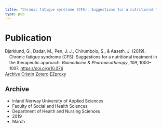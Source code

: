 ```yaml
---
title: "Chronic fatigue syndrome (CFS): Suggestions for a nutritional treatment in the therapeutic approach"
type: pub
---
```

<h1>Publication</h1>
<article id="csl-bib-container-H4DMVMRT" class="csl-bib-container">
  <div class="csl-bib-body" style="line-height: 1.35; padding-left: 1em; text-indent:-1em;">
  <div class="csl-entry">Bj&#xF8;rklund, G., Dadar, M., Pen, J. J., Chirumbolo, S., &amp; Aaseth, J. (2019). Chronic fatigue syndrome (CFS): Suggestions for a nutritional treatment in the therapeutic approach. <i>Biomedicine &amp; Pharmacotherapy</i>, <i>109</i>, 1000&#x2013;1007. <a href="https://doi.org/10.076">https://doi.org/10.076</a></div>
</div>
  <div class="csl-bib-buttons">
    <a href="#taxonomy-article-H4DMVMRT" class="csl-bib-button">Archive</a>
    <a href="https://app.cristin.no/results/show.jsf?id=1682118" alt="Cristin URL" class="csl-bib-button">Cristin</a>
    <a href="http://zotero.org/groups/5022929/items/H4DMVMRT" alt="Zotero URL" class="csl-bib-button">Zotero</a>
    <a href="http://ezproxy.inn.no/login?url=https://doi.org/10.076" class="csl-bib-button">EZproxy</a>
  </div>
  <div id="csl-bib-meta-container-H4DMVMRT"></div>
</article>
<div id="csl-bib-meta-H4DMVMRT" class="csl-bib-meta">
  <article id="taxonomy-article-H4DMVMRT" class="taxonomy-article">
    <h1>Archive</h1>
    <ul>
      <li>Inland Norway University of Applied Sciences</li>
      <li>Faculty of Social and Health Sciences</li>
      <li>Department of Health and Nursing Sciences</li>
      <li>2019</li>
      <li>March</li>
    </ul>
  </article>
</div>

